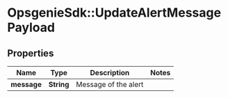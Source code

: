 # OpsgenieSdk::UpdateAlertMessagePayload

## Properties
Name | Type | Description | Notes
------------ | ------------- | ------------- | -------------
**message** | **String** | Message of the alert | 


